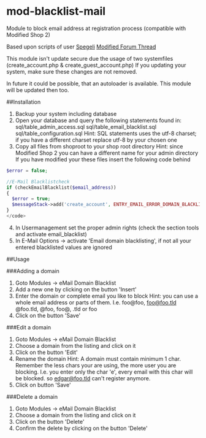 # mod-blacklist-mail

Module to block email address at registration process (compatible with Modified Shop 2)

Based upon scripts of user [Spegeli](https://spegeli.de/)
[Modified Forum Thread](https://www.modified-shop.org/forum/index.php?topic=12360)

This module isn't update secure due the usage of two systemfiles (create_account.php & create_guest_account.php)
If you updating your system, make sure these changes are not removed. 

In future it could be possible, that an autoloader is available. 
This module will be updated then too.

##Installation

1. Backup your system including database
2. Open your database and query the following statements found in:
sql/table_admin_access.sql
sql/table_email_blacklist.sql
sql/table_configuration.sql
Hint: SQL statements uses the utf-8 charset; if you have a different charset replace utf-8 by your chosen one
3. Copy all files from shoproot to your shop root directory
Hint: since Modified Shop 2 you can have a different name for your admin directory
If you have modified your these files insert the following code behind 
```php
$error = false;
````

```php
//E-Mail Blacklistcheck		  
if (checkEmailBlacklist($email_address)) 
{    	
  $error = true;
  $messageStack->add('create_account', ENTRY_EMAIL_ERROR_DOMAIN_BLACKLIST);  
}
</code>
```
4. In Usermanagement set the proper admin rights (check the section tools and activate email_blacklist)
5. In E-Mail Options -> activate 'Email domain blacklisting', if not all your entered blacklisted values are ignored

##Usage

###Adding a domain
1. Goto Modules -> eMail Domain Blacklist
2. Add a new one by clicking on the button 'Insert'
3. Enter the domain or complete email you like to block
Hint: you can use a whole email address or parts of them.
I.e. foo@foo, foo@foo.tld @foo.tld, @foo, foo@, .tld or foo
4. Click on the button 'Save'

###Edit a domain
1. Goto Modules -> eMail Domain Blacklist
2. Choose a domain from the listing and click on it
3. Click on the button 'Edit'
4. Rename the domain
Hint: A domain must contain minimum 1 char. Remember the less chars your are using, the more user you are blocking.
I.e. you enter only the char 'e', every email with this char will be blocked. so edgar@foo.tld can't register anymore.
5. Click on button 'Save'

###Delete a domain
1. Goto Modules -> eMail Domain Blacklist
2. Choose a domain from the listing and click on it
3. Click on the button 'Delete'
4. Confirm the delete by clicking on the button 'Delete'